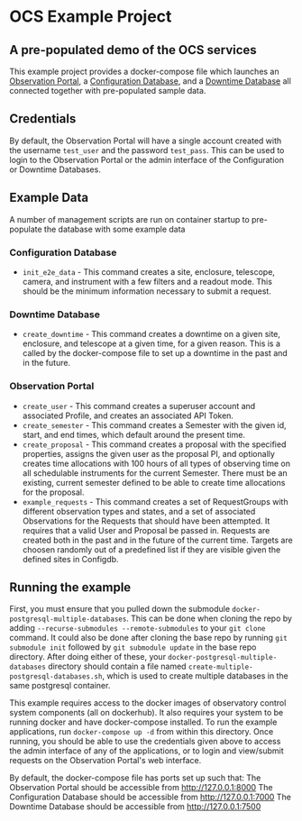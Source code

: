 # OCS Example Project


## A pre-populated demo of the OCS services

This example project provides a docker-compose file which launches an [Observation Portal](https://github.com/observatorycontrolsystem/observation-portal), a [Configuration Database](https://github.com/observatorycontrolsystem/configdb), and a [Downtime Database](https://github.com/observatorycontrolsystem/downtime) all connected together with pre-populated sample data.

## Credentials
By default, the Observation Portal will have a single account created with the username `test_user` and the password `test_pass`. This can be used to login to the Observation Portal or the admin interface of the Configuration or Downtime Databases.

## Example Data

A number of management scripts are run on container startup to pre-populate the database with some example data

### Configuration Database

* `init_e2e_data` - This command creates a site, enclosure, telescope, camera, and instrument with a few filters and a readout mode. This should be the minimum information necessary to submit a request.

### Downtime Database

* `create_downtime` - This command creates a downtime on a given site, enclosure, and telescope at a given time, for a given reason. This is a called by the docker-compose file to set up a downtime in the past and in the future.

### Observation Portal

* `create_user` - This command creates a superuser account and associated Profile, and creates an associated API Token.
* `create_semester` - This command creates a Semester with the given id, start, and end times, which default around the present time.
* `create_proposal` - This command creates a proposal with the specified properties, assigns the given user as the proposal PI, and optionally creates time allocations with 100 hours of all types of observing time on all schedulable instruments for the current Semester. There must be an existing, current semester defined to be able to create time allocations for the proposal.
* `example_requests` - This command creates a set of RequestGroups with different observation types and states, and a set of associated Observations for the Requests that should have been attempted. It requires that a valid User and Proposal be passed in. Requests are created both in the past and in the future of the current time. Targets are choosen randomly out of a predefined list if they are visible given the defined sites in Configdb.

## Running the example

First, you must ensure that you pulled down the submodule `docker-postgresql-multiple-databases`. This can be done when cloning the repo by adding `--recurse-submodules --remote-submodules` to your `git clone` command. It could also be done after cloning the base repo by running `git submodule init` followed by `git submodule update` in the base repo directory. After doing either of these, your `docker-postgresql-multiple-databases` directory should contain a file named `create-multiple-postgresql-databases.sh`, which is used to create multiple databases in the same postgresql container.

This example requires access to the docker images of observatory control system components (all on dockerhub). It also requires your system to be running docker and have docker-compose installed. To run the example applications, run
`docker-compose up -d` from within this directory. Once running, you should be able to use the credentials given above to access the admin interface of any of the applications, or to login and view/submit requests on the Observation Portal's web interface.

By default, the docker-compose file has ports set up such that:
The Observation Portal should be accessible from <http://127.0.0.1:8000>
The Configuration Database should be accessible from <http://127.0.0.1:7000>
The Downtime Database should be accessible from <http://127.0.0.1:7500>
